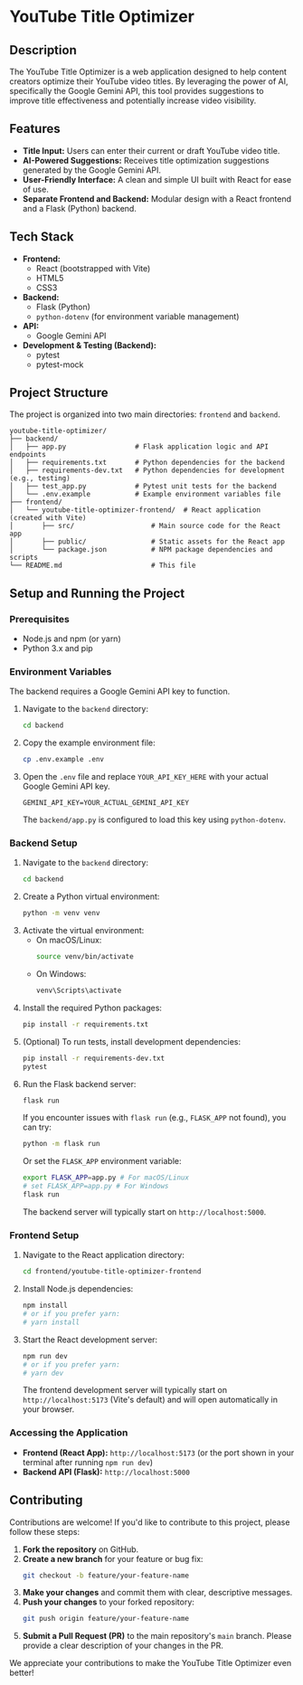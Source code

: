 # YouTube Title Optimizer

## Description

The YouTube Title Optimizer is a web application designed to help content creators optimize their YouTube video titles. By leveraging the power of AI, specifically the Google Gemini API, this tool provides suggestions to improve title effectiveness and potentially increase video visibility.

## Features

-   **Title Input:** Users can enter their current or draft YouTube video title.
-   **AI-Powered Suggestions:** Receives title optimization suggestions generated by the Google Gemini API.
-   **User-Friendly Interface:** A clean and simple UI built with React for ease of use.
-   **Separate Frontend and Backend:** Modular design with a React frontend and a Flask (Python) backend.

## Tech Stack

-   **Frontend:**
    -   React (bootstrapped with Vite)
    -   HTML5
    -   CSS3
-   **Backend:**
    -   Flask (Python)
    -   `python-dotenv` (for environment variable management)
-   **API:**
    -   Google Gemini API
-   **Development & Testing (Backend):**
    -   pytest
    -   pytest-mock

## Project Structure

The project is organized into two main directories: `frontend` and `backend`.

```
youtube-title-optimizer/
├── backend/
│   ├── app.py                 # Flask application logic and API endpoints
│   ├── requirements.txt       # Python dependencies for the backend
│   ├── requirements-dev.txt   # Python dependencies for development (e.g., testing)
│   ├── test_app.py            # Pytest unit tests for the backend
│   └── .env.example           # Example environment variables file
├── frontend/
│   └── youtube-title-optimizer-frontend/  # React application (created with Vite)
│       ├── src/                   # Main source code for the React app
│       ├── public/                # Static assets for the React app
│       └── package.json           # NPM package dependencies and scripts
└── README.md                      # This file
```

## Setup and Running the Project

### Prerequisites

-   Node.js and npm (or yarn)
-   Python 3.x and pip

### Environment Variables

The backend requires a Google Gemini API key to function.

1.  Navigate to the `backend` directory:
    ```bash
    cd backend
    ```
2.  Copy the example environment file:
    ```bash
    cp .env.example .env
    ```
3.  Open the `.env` file and replace `YOUR_API_KEY_HERE` with your actual Google Gemini API key.
    ```
    GEMINI_API_KEY=YOUR_ACTUAL_GEMINI_API_KEY
    ```
    The `backend/app.py` is configured to load this key using `python-dotenv`.

### Backend Setup

1.  Navigate to the `backend` directory:
    ```bash
    cd backend
    ```
2.  Create a Python virtual environment:
    ```bash
    python -m venv venv
    ```
3.  Activate the virtual environment:
    -   On macOS/Linux:
        ```bash
        source venv/bin/activate
        ```
    -   On Windows:
        ```bash
        venv\Scripts\activate
        ```
4.  Install the required Python packages:
    ```bash
    pip install -r requirements.txt
    ```
5.  (Optional) To run tests, install development dependencies:
    ```bash
    pip install -r requirements-dev.txt
    pytest
    ```
6.  Run the Flask backend server:
    ```bash
    flask run
    ```
    If you encounter issues with `flask run` (e.g., `FLASK_APP` not found), you can try:
    ```bash
    python -m flask run
    ```
    Or set the `FLASK_APP` environment variable:
    ```bash
    export FLASK_APP=app.py # For macOS/Linux
    # set FLASK_APP=app.py # For Windows
    flask run
    ```
    The backend server will typically start on `http://localhost:5000`.

### Frontend Setup

1.  Navigate to the React application directory:
    ```bash
    cd frontend/youtube-title-optimizer-frontend
    ```
2.  Install Node.js dependencies:
    ```bash
    npm install 
    # or if you prefer yarn:
    # yarn install
    ```
3.  Start the React development server:
    ```bash
    npm run dev
    # or if you prefer yarn:
    # yarn dev
    ```
    The frontend development server will typically start on `http://localhost:5173` (Vite's default) and will open automatically in your browser.

### Accessing the Application

-   **Frontend (React App):** `http://localhost:5173` (or the port shown in your terminal after running `npm run dev`)
-   **Backend API (Flask):** `http://localhost:5000`

## Contributing

Contributions are welcome! If you'd like to contribute to this project, please follow these steps:

1.  **Fork the repository** on GitHub.
2.  **Create a new branch** for your feature or bug fix:
    ```bash
    git checkout -b feature/your-feature-name
    ```
3.  **Make your changes** and commit them with clear, descriptive messages.
4.  **Push your changes** to your forked repository:
    ```bash
    git push origin feature/your-feature-name
    ```
5.  **Submit a Pull Request (PR)** to the main repository's `main` branch. Please provide a clear description of your changes in the PR.

We appreciate your contributions to make the YouTube Title Optimizer even better!
